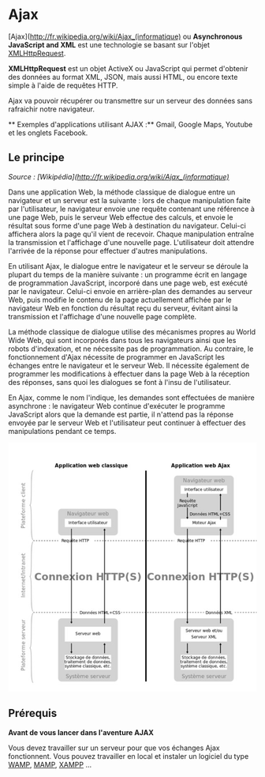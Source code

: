 # Ajax


[Ajax](http://fr.wikipedia.org/wiki/Ajax_(informatique) ou **Asynchronous JavaScript and XML** est une technologie se basant sur l'objet [XMLHttpRequest](http://fr.wikipedia.org/wiki/XMLHttpRequest).

**XMLHttpRequest** est un objet ActiveX ou JavaScript qui permet d'obtenir des données au format XML, JSON, mais aussi HTML, ou encore texte simple à l'aide de requêtes HTTP.

Ajax va pouvoir récupérer ou transmettre sur un serveur des données sans rafraichir notre navigateur.


** Exemples d'applications utilisant AJAX :**
Gmail, Google Maps, Youtube et les onglets Facebook.


## Le principe

*Source : [Wikipédia](http://fr.wikipedia.org/wiki/Ajax_(informatique)*

Dans une application Web, la méthode classique de dialogue entre un navigateur et un serveur est la suivante : lors de chaque manipulation faite par l'utilisateur, le navigateur envoie une requête contenant une référence à une page Web, puis le serveur Web effectue des calculs, et envoie le résultat sous forme d'une page Web à destination du navigateur. Celui-ci affichera alors la page qu'il vient de recevoir. Chaque manipulation entraîne la transmission et l'affichage d'une nouvelle page. L'utilisateur doit attendre l'arrivée de la réponse pour effectuer d'autres manipulations.

En utilisant Ajax, le dialogue entre le navigateur et le serveur se déroule la plupart du temps de la manière suivante : un programme écrit en langage de programmation JavaScript, incorporé dans une page web, est exécuté par le navigateur. Celui-ci envoie en arrière-plan des demandes au serveur Web, puis modifie le contenu de la page actuellement affichée par le navigateur Web en fonction du résultat reçu du serveur, évitant ainsi la transmission et l'affichage d'une nouvelle page complète.

La méthode classique de dialogue utilise des mécanismes propres au World Wide Web, qui sont incorporés dans tous les navigateurs ainsi que les robots d'indexation, et ne nécessite pas de programmation. Au contraire, le fonctionnement d'Ajax nécessite de programmer en JavaScript les échanges entre le navigateur et le serveur Web. Il nécessite également de programmer les modifications à effectuer dans la page Web à la réception des réponses, sans quoi les dialogues se font à l'insu de l'utilisateur.

En Ajax, comme le nom l'indique, les demandes sont effectuées de manière asynchrone : le navigateur Web continue d'exécuter le programme JavaScript alors que la demande est partie, il n'attend pas la réponse envoyée par le serveur Web et l'utilisateur peut continuer à effectuer des manipulations pendant ce temps.

![](img/ajax-model.jpg)

## Prérequis

**Avant de vous lancer dans l'aventure AJAX**

Vous devez travailler sur un serveur pour que vos échanges Ajax fonctionnent. Vous pouvez travailler en local et instaler un logiciel du type [WAMP](http://www.wampserver.com/), [MAMP](http://www.mamp.info/en/), [XAMPP](https://www.apachefriends.org/fr/index.html) …
